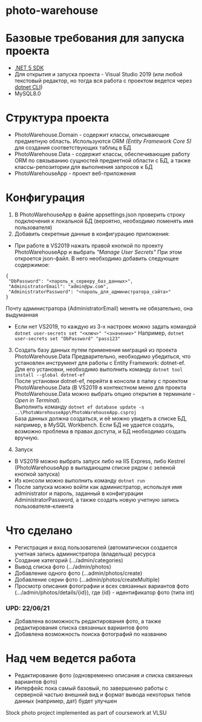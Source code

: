 # photo-warehouse

# Базовые требования для запуска проекта
* [.NET 5 SDK](https://dotnet.microsoft.com/download/dotnet/5.0)
* Для открытия и запуска проекта - Visual Studio 2019 (или любой текстовый редактор, но тогда вся работа с проектом ведется через [dotnet CLI](https://docs.microsoft.com/en-us/dotnet/core/tools/))
* MySQL8.0

# Структура проекта
* PhotoWarehouse.Domain - содержит классы, описывающие предметную область. Используются ORM *(Entity Framework Core 5)* для создания соответствующих таблиц в БД
* PhotoWarehouse.Data - содержит классы, обеспечивающие работу ORM по связыванию сущностей предметной области с БД, а также классы-репозитории для выполнения запросов к БД
* PhotoWarehouseApp - проект веб-приложения

# Конфигурация
1. В PhotoWarehouseApp в файле appsettings.json проверить строку подключения к локальной БД (вероятно, необходимо поменять имя пользователя)
2. Добавить секретные данные в конфигурацию приложения:
  * При работе в VS2019 нажать правой кнопкой по проекту PhotoWarehouseApp и выбрать *"Manage User Secrets"*
 При этом откроется json-файл. В него необходимо добавить следующее содержимое:
 ```
{
  "DbPassword": "<пароль_к_серверу_баз_данных>",
  "AdministratorEmail": "admin@pw.com",
  "AdministratorPassword": "<пароль_для_администратора_сайта>"
}
```
Почту администратора (AdministratorEmail) менять не обязательно, она выдуманная
  * Если нет VS2019, то каждую из 3-х настроек можно задать командой `dotnet user-secrets set "<ключ>" "<значение>"`
 Например,  `dotnet user-secrets set "DbPassword" "pass123"`

3. Создать базу данных путем применения миграций из проекта PhotoWarehouse.Data
Предварительно, необходимо убедиться, что установлен инструмент для работы с Entity Framework: dotnet-ef.
Для его установки, необходимо выполнить команду `dotnet tool install --global dotnet-ef` <br/>
После установки dotnet-ef, перейти в консоли в папку с проектом PhotoWarehouse.Data (В VS2019 в контекстном меню для проекта PhotoWarehouse.Data можно выбрать опцию открытия в терминале - *Open in Terminal*).  
Выполнить команду `dotnet ef database update -s ..\PhotoWarehouseApp\PhotoWarehouseApp.csproj`  
База данных должна создаться, и её можно увидеть в списке БД, например, в MySQL Workbench. Если БД не удается создать, возможно проблема в правах доступа, и БД необходимо создать вручную.

4. Запуск
* В VS2019 можно выбрать запуск либо на IIS Express, либо Kestrel (PhotoWarehouseApp в выпадающем списке рядом с зеленой кнопкой запуска)
* Из консоли можно выполнить команду `dotnet run`
* После запуска можно войти как администратор, используя имя administrator и пароль, заданный в конфигурации AdministratorPassword, а также создать новую учетную запись пользователя-клиента

# Что сделано
* Регистрация и вход пользователей (автоматически создается учетная запись администратора (владельца) ресурса
* Создание категорий (.../admin/categories)
* Вывод списка фото (.../admin/photos)
* Добавление одного фото (...admin/photos/create)
* Добавление серии фото (...admin/photos/createMultiple)
* Просмотр описания фотографии и всех связанных вариантов фото (.../admin/photos/details/{id}), где {id} - идентификатор фото (типа int)
### **UPD: 22/06/21**
* Добавлена возможность редактирования фото, а также редактирования списка связанных вариантов фото
* Добавлена возможность поиска фотографий по названию

# Над чем ведется работа
* Редактирование фото (одновременно описания и списка связанных вариантов фото)
* Интерфейс пока самый базовый, по завершению работы с серверной частью внешний вид и формат вывода некоторых типов данных (например, дат) будет улучшен


Stock photo project implemented as part of coursework at VLSU
